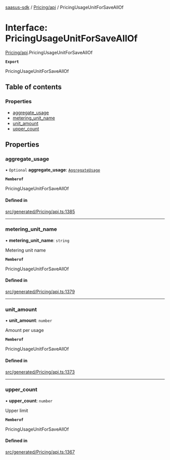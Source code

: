 [saasus-sdk](../README.md) / [Pricing/api](../modules/Pricing_api.md) / PricingUsageUnitForSaveAllOf

# Interface: PricingUsageUnitForSaveAllOf

[Pricing/api](../modules/Pricing_api.md).PricingUsageUnitForSaveAllOf

**`Export`**

PricingUsageUnitForSaveAllOf

## Table of contents

### Properties

- [aggregate\_usage](Pricing_api.PricingUsageUnitForSaveAllOf.md#aggregate_usage)
- [metering\_unit\_name](Pricing_api.PricingUsageUnitForSaveAllOf.md#metering_unit_name)
- [unit\_amount](Pricing_api.PricingUsageUnitForSaveAllOf.md#unit_amount)
- [upper\_count](Pricing_api.PricingUsageUnitForSaveAllOf.md#upper_count)

## Properties

### aggregate\_usage

• `Optional` **aggregate\_usage**: [`AggregateUsage`](../enums/Pricing_api.AggregateUsage.md)

**`Memberof`**

PricingUsageUnitForSaveAllOf

#### Defined in

[src/generated/Pricing/api.ts:1385](https://github.com/saasus-platform/saasus-sdk-javascript/blob/997c544/src/generated/Pricing/api.ts#L1385)

___

### metering\_unit\_name

• **metering\_unit\_name**: `string`

Metering unit name

**`Memberof`**

PricingUsageUnitForSaveAllOf

#### Defined in

[src/generated/Pricing/api.ts:1379](https://github.com/saasus-platform/saasus-sdk-javascript/blob/997c544/src/generated/Pricing/api.ts#L1379)

___

### unit\_amount

• **unit\_amount**: `number`

Amount per usage

**`Memberof`**

PricingUsageUnitForSaveAllOf

#### Defined in

[src/generated/Pricing/api.ts:1373](https://github.com/saasus-platform/saasus-sdk-javascript/blob/997c544/src/generated/Pricing/api.ts#L1373)

___

### upper\_count

• **upper\_count**: `number`

Upper limit

**`Memberof`**

PricingUsageUnitForSaveAllOf

#### Defined in

[src/generated/Pricing/api.ts:1367](https://github.com/saasus-platform/saasus-sdk-javascript/blob/997c544/src/generated/Pricing/api.ts#L1367)
